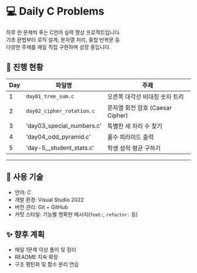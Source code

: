 # 💻 Daily C Problems

하루 한 문제씩 푸는 C언어 실력 향상 프로젝트입니다.  
기초 문법부터 로직 설계, 문자열 처리, 중첩 반복문 등  
다양한 주제를 매일 직접 구현하며 성장 중입니다.

## 📅 진행 현황

| Day | 파일명                     | 주제                        |
|-----|----------------------------|-----------------------------|
| 1   | `day01_tree_sum.c`         | 오른쪽 대각선 비대칭 숫자 트리 |
| 2   | `day02_cipher_rotation.c`  | 문자열 회전 암호 (Caesar Cipher) |
| 3   | 'day03_special_numbers.c'  | 특별한 세 자리 수 찾기           |
| 4   | 'day04_odd_pyramid.c'      | 홀수 피라미드 출력              |   
| 5   | 'day-5__student_stats.c'   | 학생 성적 평균 구하기          |
---

## 📁 사용 기술

- 언어: C
- 개발 환경: Visual Studio 2022
- 버전 관리: Git + GitHub
- 커밋 스타일: 기능별 명확한 메시지(`feat:`, `refactor:` 등)

## ✨ 향후 계획
- 매일 1문제 이상 풀이 및 정리
- README 지속 확장
- 구조 평탄화 및 함수 분리 연습
